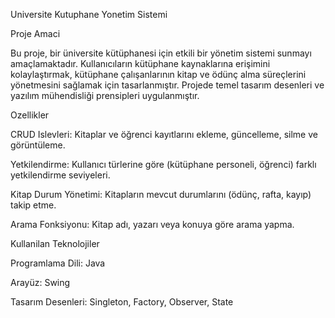 Universite Kutuphane Yonetim Sistemi

Proje Amaci

Bu proje, bir üniversite kütüphanesi için etkili bir yönetim sistemi sunmayı amaçlamaktadır. Kullanıcıların kütüphane kaynaklarına erişimini kolaylaştırmak, kütüphane çalışanlarının kitap ve ödünç alma süreçlerini yönetmesini sağlamak için tasarlanmıştır. Projede temel tasarım desenleri ve yazılım mühendisliği prensipleri uygulanmıştır.

Ozellikler

CRUD Islevleri: Kitaplar ve öğrenci kayıtlarını ekleme, güncelleme, silme ve görüntüleme.

Yetkilendirme: Kullanıcı türlerine göre (kütüphane personeli, öğrenci) farklı yetkilendirme seviyeleri.

Kitap Durum Yönetimi: Kitapların mevcut durumlarını (ödünç, rafta, kayıp) takip etme.

Arama Fonksiyonu: Kitap adı, yazarı veya konuya göre arama yapma.

Kullanilan Teknolojiler

Programlama Dili: Java

Arayüz: Swing

Tasarım Desenleri: Singleton, Factory, Observer, State

